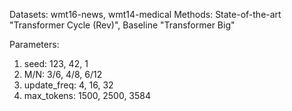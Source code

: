 Datasets: wmt16-news, wmt14-medical
Methods: State-of-the-art "Transformer Cycle (Rev)", Baseline "Transformer Big"

Parameters:
1. seed: 123, 42, 1
2. M/N: 3/6, 4/8, 6/12
3. update_freq: 4, 16, 32
4. max_tokens: 1500, 2500, 3584

